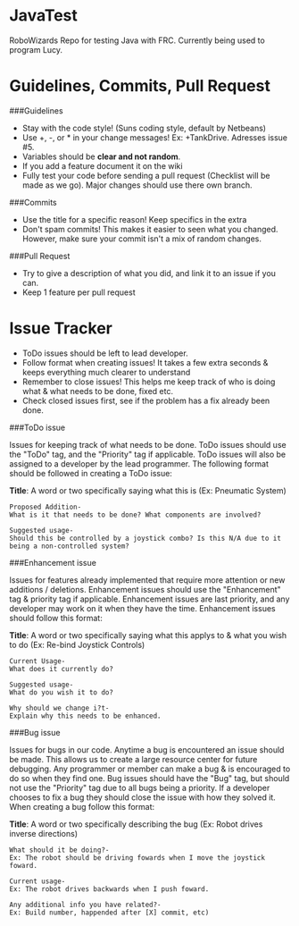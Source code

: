 JavaTest
========
RoboWizards Repo for testing Java with FRC. Currently being used to program Lucy.


Guidelines, Commits, Pull Request
========
###Guidelines
* Stay with the code style! (Suns coding style, default by Netbeans)
* Use +, -, or * in your change messages! Ex: +TankDrive. Adresses issue #5.
* Variables should be **clear and not random**.
* If you add a feature document it on the wiki
* Fully test your code before sending a pull request (Checklist will be made as we go). Major changes should use there own branch.

###Commits
* Use the title for a specific reason! Keep specifics in the extra 
* Don't spam commits! This makes it easier to seen what you changed. However, make sure your commit isn't a mix of   random changes.

###Pull Request
* Try to give a description of what you did, and link it to an issue if you can.
* Keep 1 feature per pull request

Issue Tracker
========
* ToDo issues should be left to lead developer.
* Follow format when creating issues! It takes a few extra seconds & keeps everything much clearer to understand
* Remember to close issues! This helps me keep track of who is doing what & what needs to be done, fixed etc.
* Check closed issues first, see if the problem has a fix already been done.

###ToDo issue

Issues for keeping track of what needs to be done. ToDo issues should use the "ToDo" tag, and the "Priority" tag if applicable. ToDo issues will also be assigned to a developer by the lead programmer. The following format should be followed in creating a ToDo issue:

**Title**: A word or two specifically saying what this is (Ex: Pneumatic System)
```
Proposed Addition-
What is it that needs to be done? What components are involved?

Suggested usage-
Should this be controlled by a joystick combo? Is this N/A due to it being a non-controlled system?
```

###Enhancement issue

Issues for features already implemented that require more attention or new additions / deletions. Enhancement issues should use the "Enhancement" tag & priority tag if applicable. Enhancement issues are last priority, and any developer may work on it when they have the time. Enhancement issues should follow this format: 

**Title**: A word or two specifically saying what this applys to & what you wish to do (Ex: Re-bind Joystick Controls)
```
Current Usage-
What does it currently do?

Suggested usage-
What do you wish it to do?

Why should we change i?t-
Explain why this needs to be enhanced.
```

###Bug issue

Issues for bugs in our code. Anytime a bug is encountered an issue should be made. This allows us to create a large resource center for future debugging. Any programmer or member can make a bug & is encouraged to do so when they find one. Bug issues should have the "Bug" tag, but should not use the "Priority" tag due to all bugs being a priority. If a developer chooses to fix a bug they should close the issue with how they solved it. When creating a bug follow this format:

**Title**: A word or two specifically describing the bug (Ex: Robot drives inverse directions)
```
What should it be doing?-
Ex: The robot should be driving fowards when I move the joystick foward.

Current usage-
Ex: The robot drives backwards when I push foward.

Any additional info you have related?-
Ex: Build number, happended after [X] commit, etc)
```

